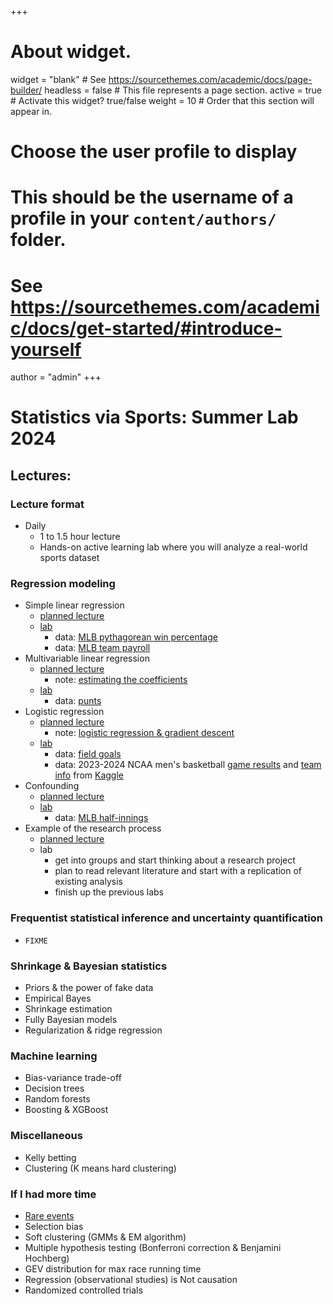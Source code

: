 +++
# About widget.
widget = "blank"  # See https://sourcethemes.com/academic/docs/page-builder/
headless = false  # This file represents a page section.
active = true  # Activate this widget? true/false
weight = 10  # Order that this section will appear in.

# Choose the user profile to display
# This should be the username of a profile in your `content/authors/` folder.
# See https://sourcethemes.com/academic/docs/get-started/#introduce-yourself
author = "admin"
+++

# Statistics via Sports: Summer Lab 2024

## Lectures:

### Lecture format
* Daily
    * 1 to 1.5 hour lecture
    * Hands-on active learning lab where you will analyze a real-world sports dataset 

### Regression modeling
* Simple linear regression
    * [planned lecture](/pdf/lab/planned_lectures_2024/simple_linear_regression.pdf)
    * [lab](/pdf/lab/labs_2024/simple_linear_regression.pdf)
        * data: [MLB pythagorean win percentage](/pdf/lab/labs_2024/data/data_MLB_pythag.csv)
        * data: [MLB team payroll](/pdf/lab/labs_2024/data/MLB_team_payroll.txt)
* Multivariable linear regression
    * [planned lecture](/pdf/lab/planned_lectures_2024/multivariable_regression.pdf)
        * note: [estimating the coefficients](/pdf/lab/planned_lectures_2024/multivariable_regression_estimation.pdf)
    * [lab](/pdf/lab/labs_2024/multivariable_regression.pdf)
        * data: [punts](/pdf/lab/labs_2024/data/data_punts.csv)
* Logistic regression
    * [planned lecture](/pdf/lab/planned_lectures_2024/logistic_regression.pdf)
        * note: [logistic regression & gradient descent](/pdf/lab/planned_lectures_2024/logistic_regression_gradient_descent.pdf)
    * [lab](/pdf/lab/labs_2024/logistic_regression.pdf)
        * data: [field goals](/pdf/lab/labs_2024/data/data_field_goals.csv)
        * data: 2023-2024 NCAA men's basketball [game results](/pdf/lab/labs_2024/data/MRegularSeasonCompactResults.csv) and [team info](/pdf/lab/labs_2024/data/MTeams.csv) from [Kaggle](https://www.kaggle.com/competitions/march-machine-learning-mania-2024/data)
* Confounding
    * [planned lecture](/pdf/lab/planned_lectures_2024/confounding.pdf)
    * [lab](/pdf/lab/labs_2024/confounding.pdf)
        * data: [MLB half-innings](/pdf/lab/labs_2024/data/data_park_effects.csv)
* Example of the research process
    * [planned lecture](/pdf/lab/planned_lectures_2024/example_of_the_research_process.pdf)
    * lab
        * get into groups and start thinking about a research project
        * plan to read relevant literature and start with a replication of existing analysis
        * finish up the previous labs
        
### Frequentist statistical inference and uncertainty quantification
* `FIXME`

### Shrinkage & Bayesian statistics
* Priors & the power of fake data
* Empirical Bayes
* Shrinkage estimation
* Fully Bayesian models
* Regularization & ridge regression

### Machine learning
* Bias-variance trade-off
* Decision trees
* Random forests
* Boosting & XGBoost

### Miscellaneous
* Kelly betting
* Clustering (K means hard clustering)

### If I had more time
* [Rare events](/pdf/lab/planned_lectures_2024/rare_events.pdf)
* Selection bias
* Soft clustering (GMMs & EM algorithm)
* Multiple hypothesis testing (Bonferroni correction & Benjamini Hochberg)
* GEV distribution for max race running time
* Regression (observational studies) is Not causation
* Randomized controlled trials



